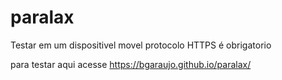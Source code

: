 # paralax

Testar em um dispositivel movel
protocolo HTTPS é obrigatorio

para testar aqui acesse https://bgaraujo.github.io/paralax/